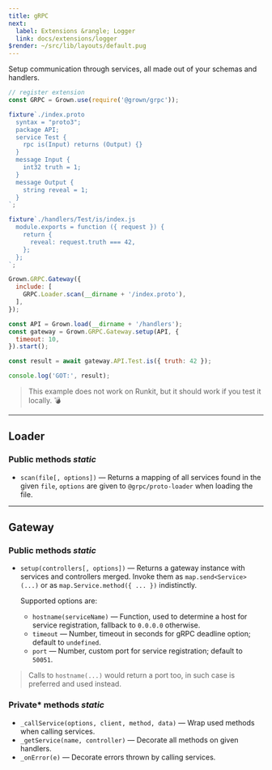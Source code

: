 ```yaml
---
title: gRPC
next:
  label: Extensions &rangle; Logger
  link: docs/extensions/logger
$render: ~/src/lib/layouts/default.pug
---
```


Setup communication through services, all made out of your schemas and handlers.

```js
// register extension
const GRPC = Grown.use(require('@grown/grpc'));

fixture`./index.proto
  syntax = "proto3";
  package API;
  service Test {
    rpc is(Input) returns (Output) {}
  }
  message Input {
    int32 truth = 1;
  }
  message Output {
    string reveal = 1;
  }
`;

fixture`./handlers/Test/is/index.js
  module.exports = function ({ request }) {
    return {
      reveal: request.truth === 42,
    };
  };
`;

Grown.GRPC.Gateway({
  include: [
    GRPC.Loader.scan(__dirname + '/index.proto'),
  ],
});

const API = Grown.load(__dirname + '/handlers');
const gateway = Grown.GRPC.Gateway.setup(API, {
  timeout: 10,
}).start();

const result = await gateway.API.Test.is({ truth: 42 });

console.log('GOT:', result);
```

> This example does not work on Runkit, but it should work if you test it locally. 💣

---

## Loader

### Public methods <var>static</var>

- `scan(file[, options])` &mdash; Returns a mapping of all services found in the given `file`, `options` are given to `@grpc/proto-loader` when loading the file.

---

## Gateway

### Public methods <var>static</var>

- `setup(controllers[, options])` &mdash; Returns a gateway instance with services and controllers merged. Invoke them as `map.send<Service>(...)` or as `map.Service.method({ ... })` indistinctly.

  Supported options are:
  - `hostname(serviceName)` &mdash; Function, used to determine a host for service registration, fallback to `0.0.0.0` otherwise.
  - `timeout` &mdash; Number, timeout in seconds for gRPC deadline option; default to `undefined`.
  - `port`  &mdash; Number, custom port for service registration; default to `50051`.

> Calls to `hostname(...)` would return a port too, in such case is preferred and used instead.

### Private* methods <var>static</var>

- `_callService(options, client, method, data)` &mdash; Wrap used methods when calling services.
- `_getService(name, controller)` &mdash; Decorate all methods on given handlers.
- `_onError(e)` &mdash; Decorate errors thrown by calling services.
